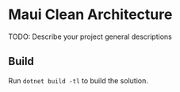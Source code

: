 # Maui Clean Architecture

TODO: Describe your project general descriptions

## Build

Run `dotnet build -tl` to build the solution.
